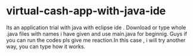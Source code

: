 # virtual-cash-app-with-java-ide
Its an application trial with java with eclipse ide .
Download or type whole .java files with names i have given
and use main.java for beginnig.
Guys if you can run the codes pls give me reaction.In this case , i will try another way, you can type how it works.
